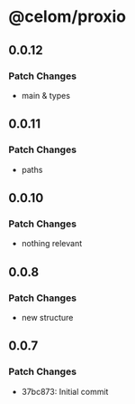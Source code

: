 # @celom/proxio

## 0.0.12

### Patch Changes

- main & types

## 0.0.11

### Patch Changes

- paths

## 0.0.10

### Patch Changes

- nothing relevant

## 0.0.8

### Patch Changes

- new structure

## 0.0.7

### Patch Changes

- 37bc873: Initial commit
